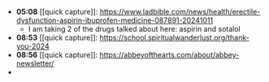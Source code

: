 - **05:08** [[quick capture]]:  https://www.ladbible.com/news/health/erectile-dysfunction-aspirin-ibuprofen-medicine-087891-20241011
	- I am taking 2 of the drugs talked about here: aspirin and sotalol
- **08:53** [[quick capture]]:  https://school.spiritualwanderlust.org/thank-you-2024
- **08:56** [[quick capture]]:  https://abbeyofthearts.com/about/abbey-newsletter/
-